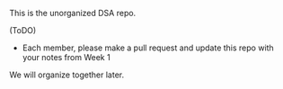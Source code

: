 This is the unorganized DSA repo.

(ToDO)

- Each member, please make a pull request and update this repo with your notes from Week 1

We will organize together later.
